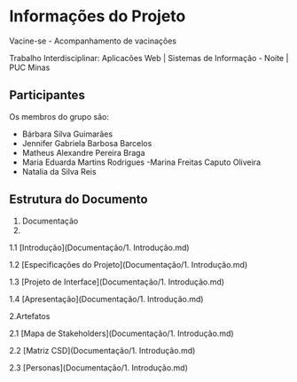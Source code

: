 # Informações do Projeto

Vacine-se - Acompanhamento de vacinações

Trabalho Interdisciplinar: Aplicacões Web | Sistemas de Informação - Noite | PUC Minas 

## Participantes

Os membros do grupo são:
- Bárbara Silva Guimarães
- Jennifer Gabriela Barbosa Barcelos
- Matheus Alexandre Pereira Braga
- Maria Eduarda Martins Rodrigues
-Marina Freitas Caputo Oliveira
- Natalia da Silva Reis

## Estrutura do Documento
1. Documentação
2. 
1.1 [Introdução](Documentação/1. Introdução.md)
   
1.2 [Especificações do Projeto](Documentação/1. Introdução.md)

1.3 [Projeto de Interface](Documentação/1. Introdução.md)

1.4 [Apresentação](Documentação/1. Introdução.md)
   
2.Artefatos

2.1 [Mapa de Stakeholders](Documentação/1. Introdução.md)

2.2 [Matriz CSD](Documentação/1. Introdução.md)

2.3 [Personas](Documentação/1. Introdução.md)
